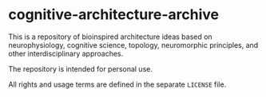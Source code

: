 # cognitive-architecture-archive

This is a repository of bioinspired architecture ideas based on neurophysiology, cognitive science, topology, neuromorphic principles, and other interdisciplinary approaches.

The repository is intended for personal use.

All rights and usage terms are defined in the separate `LICENSE` file.
